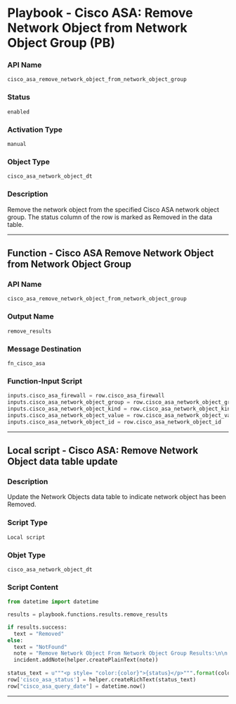 <!--
    DO NOT MANUALLY EDIT THIS FILE
    THIS FILE IS AUTOMATICALLY GENERATED WITH resilient-sdk codegen
    Generated with resilient-sdk v49.0.4368
-->

# Playbook - Cisco ASA: Remove Network Object from Network Object Group (PB)

### API Name
`cisco_asa_remove_network_object_from_network_object_group`

### Status
`enabled`

### Activation Type
`manual`

### Object Type
`cisco_asa_network_object_dt`

### Description
Remove the network object from the specified Cisco ASA network object group. The status column of the row is marked as Removed in the data table.


---
## Function - Cisco ASA Remove Network Object from Network Object Group

### API Name
`cisco_asa_remove_network_object_from_network_object_group`

### Output Name
`remove_results`

### Message Destination
`fn_cisco_asa`

### Function-Input Script
```python
inputs.cisco_asa_firewall = row.cisco_asa_firewall
inputs.cisco_asa_network_object_group = row.cisco_asa_network_object_group
inputs.cisco_asa_network_object_kind = row.cisco_asa_network_object_kind
inputs.cisco_asa_network_object_value = row.cisco_asa_network_object_value
inputs.cisco_asa_network_object_id = row.cisco_asa_network_object_id
```

---

## Local script - Cisco ASA: Remove Network Object data table update

### Description
Update the Network Objects data table to indicate network object has been Removed.

### Script Type
`Local script`

### Objet Type
`cisco_asa_network_object_dt`

### Script Content
```python
from datetime import datetime

results = playbook.functions.results.remove_results

if results.success:
  text = "Removed"
else:
  text = "NotFound"
  note = "Remove Network Object From Network Object Group Results:\n\n    {0}".format(results.content)
  incident.addNote(helper.createPlainText(note))
  
status_text = u"""<p style= "color:{color}">{status}</p>""".format(color="red", status=text)
row['cisco_asa_status'] = helper.createRichText(status_text)
row["cisco_asa_query_date"] = datetime.now()
```

---
